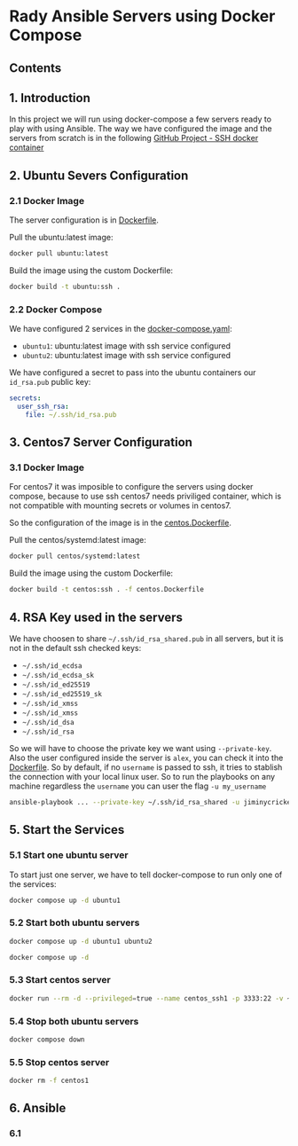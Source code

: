 # Rady Ansible Servers using Docker Compose

## Contents

## 1. Introduction

In this project we will run using docker-compose a few servers ready to play with using Ansible. The way we have configured the image and the servers from scratch is in the following [GitHub Project - SSH docker container](https://github.com/titocampis/ssh-docker-container)

## 2. Ubuntu Severs Configuration

### 2.1 Docker Image

The server configuration is in [Dockerfile](Dockerfile).

Pull the ubuntu:latest image:
```bash
docker pull ubuntu:latest
```

Build the image using the custom Dockerfile:
```bash
docker build -t ubuntu:ssh .
```

### 2.2 Docker Compose

We have configured 2 services in the [docker-compose.yaml](docker-compose.yaml):
- `ubuntu1`: ubuntu:latest image with ssh service configured
- `ubuntu2`: ubuntu:latest image with ssh service configured

We have configured a secret to pass into the ubuntu containers our `id_rsa.pub` public key:
```yaml
secrets:
  user_ssh_rsa:
    file: ~/.ssh/id_rsa.pub
```

## 3. Centos7 Server Configuration

### 3.1 Docker Image
For centos7 it was imposible to configure the servers using docker compose, because to use ssh centos7 needs priviliged container, which is not compatible with mounting secrets or volumes in centos7.

So the configuration of the image is in the [centos.Dockerfile](centos.Dockerfile).

Pull the centos/systemd:latest image:
```bash
docker pull centos/systemd:latest
```

Build the image using the custom Dockerfile:
```bash
docker build -t centos:ssh . -f centos.Dockerfile
```
## 4. RSA Key used in the servers

We have choosen to share `~/.ssh/id_rsa_shared.pub` in all servers, but it is not in the default ssh checked keys:
- `~/.ssh/id_ecdsa`
- `~/.ssh/id_ecdsa_sk`
- `~/.ssh/id_ed25519`
- `~/.ssh/id_ed25519_sk`
- `~/.ssh/id_xmss`
- `~/.ssh/id_xmss`
- `~/.ssh/id_dsa`
- `~/.ssh/id_rsa`

So we will have to choose the private key we want using `--private-key`. Also the user configured inside the server is `alex`, you can check it into the [Dockerfile](Dockerfile). So by default, if no `username` is passed to ssh, it tries to stablish the connection with your local linux user. So to run the playbooks on any machine regardless the `username` you can user the flag `-u my_username`
```bash
ansible-playbook ... --private-key ~/.ssh/id_rsa_shared -u jiminycricket
```

## 5. Start the Services
### 5.1 Start one ubuntu server
To start just one server, we have to tell docker-compose to run only one of the services:
```bash
docker compose up -d ubuntu1
```

### 5.2 Start both ubuntu servers
```bash
docker compose up -d ubuntu1 ubuntu2
```
```bash
docker compose up -d
```

### 5.3 Start centos server
```bash
docker run --rm -d --privileged=true --name centos_ssh1 -p 3333:22 -v ~/.ssh/id_rsa_shared.pub:/home/alex/.ssh/authorized_keys:ro centos:ssh
```

### 5.4 Stop both ubuntu servers
```bash
docker compose down
```

### 5.5 Stop centos server
```bash
docker rm -f centos1
```

## 6. Ansible

### 6.1 
